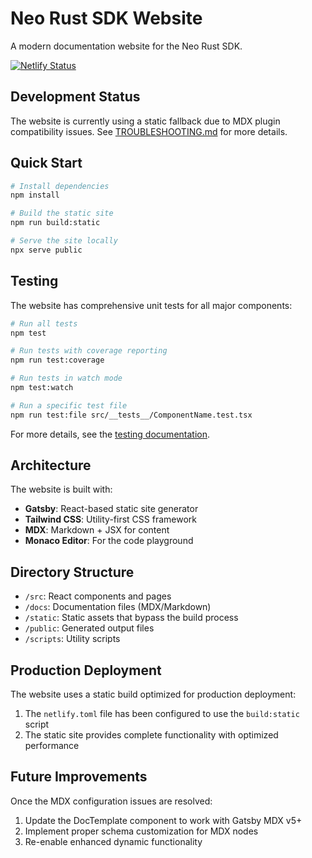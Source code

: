 # Neo Rust SDK Website

A modern documentation website for the Neo Rust SDK.

[![Netlify Status](https://api.netlify.com/api/v1/badges/99a932d5-49e7-49bc-bd2e-c9eab2a2e24a/deploy-status)](https://app.netlify.com/sites/neorust/deploys)

## Development Status

The website is currently using a static fallback due to MDX plugin compatibility issues. See [TROUBLESHOOTING.md](./TROUBLESHOOTING.md) for more details.

## Quick Start

```bash
# Install dependencies
npm install

# Build the static site
npm run build:static

# Serve the site locally
npx serve public
```

## Testing

The website has comprehensive unit tests for all major components:

```bash
# Run all tests
npm test

# Run tests with coverage reporting
npm run test:coverage

# Run tests in watch mode
npm test:watch

# Run a specific test file
npm run test:file src/__tests__/ComponentName.test.tsx
```

For more details, see the [testing documentation](./docs/testing.md).

## Architecture

The website is built with:

- **Gatsby**: React-based static site generator
- **Tailwind CSS**: Utility-first CSS framework
- **MDX**: Markdown + JSX for content
- **Monaco Editor**: For the code playground

## Directory Structure

- `/src`: React components and pages
- `/docs`: Documentation files (MDX/Markdown)
- `/static`: Static assets that bypass the build process
- `/public`: Generated output files
- `/scripts`: Utility scripts

## Production Deployment

The website uses a static build optimized for production deployment:

1. The `netlify.toml` file has been configured to use the `build:static` script
2. The static site provides complete functionality with optimized performance

## Future Improvements

Once the MDX configuration issues are resolved:

1. Update the DocTemplate component to work with Gatsby MDX v5+
2. Implement proper schema customization for MDX nodes
3. Re-enable enhanced dynamic functionality